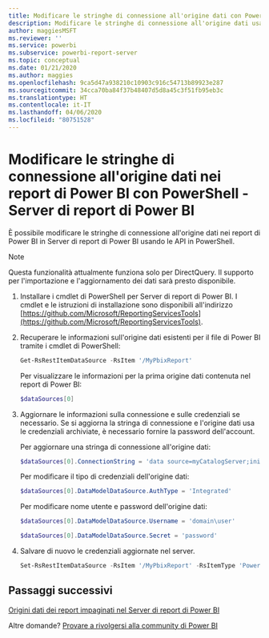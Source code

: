 ```yaml
---
title: Modificare le stringhe di connessione all'origine dati con PowerShell
description: Modificare le stringhe di connessione all'origine dati usando le API in PowerShell - Server di report di Power BI.
author: maggiesMSFT
ms.reviewer: ''
ms.service: powerbi
ms.subservice: powerbi-report-server
ms.topic: conceptual
ms.date: 01/21/2020
ms.author: maggies
ms.openlocfilehash: 9ca5d47a938210c10903c916c54713b89923e287
ms.sourcegitcommit: 34cca70ba84f37b48407d5d8a45c3f51fb95eb3c
ms.translationtype: HT
ms.contentlocale: it-IT
ms.lasthandoff: 04/06/2020
ms.locfileid: "80751528"
---
```

# <a name="change-data-source-connection-strings-in-power-bi-reports-with-powershell---power-bi-report-server"></a>Modificare le stringhe di connessione all'origine dati nei report di Power BI con PowerShell - Server di report di Power BI


È possibile modificare le stringhe di connessione all'origine dati nei report di Power BI in Server di report di Power BI usando le API in PowerShell. 

> [!NOTE]
> Questa funzionalità attualmente funziona solo per DirectQuery. Il supporto per l'importazione e l'aggiornamento dei dati sarà presto disponibile.

1. Installare i cmdlet di PowerShell per Server di report di Power BI. I cmdlet e le istruzioni di installazione sono disponibili all'indirizzo [https://github.com/Microsoft/ReportingServicesTools](https://github.com/Microsoft/ReportingServicesTools). 

2. Recuperare le informazioni sull'origine dati esistenti per il file di Power BI tramite i cmdlet di PowerShell:

    ```powershell
    Get-RsRestItemDataSource -RsItem '/MyPbixReport'
    ```

    Per visualizzare le informazioni per la prima origine dati contenuta nel report di Power BI: 

    ```powershell
    $dataSources[0]
    ```

3. Aggiornare le informazioni sulla connessione e sulle credenziali se necessario. Se si aggiorna la stringa di connessione e l'origine dati usa le credenziali archiviate, è necessario fornire la password dell'account. 

    Per aggiornare una stringa di connessione all'origine dati:

    ```powershell
    $dataSources[0].ConnectionString = 'data source=myCatalogServer;initial catalog=ReportServer;persist security info=False' 
    ```

    Per modificare il tipo di credenziali dell'origine dati:

    ```powershell
    $dataSources[0].DataModelDataSource.AuthType = 'Integrated'
    ```

    Per modificare nome utente e password dell'origine dati:

    ```powershell
    $dataSources[0].DataModelDataSource.Username = 'domain\user'
    ```
    ```powershell
    $dataSources[0].DataModelDataSource.Secret = 'password'
    ```

4. Salvare di nuovo le credenziali aggiornate nel server.

    ```powershell
    Set-RsRestItemDataSource -RsItem '/MyPbixReport' -RsItemType 'PowerBIReport' -DataSources $dataSources
    ```

## <a name="next-steps"></a>Passaggi successivi

[Origini dati dei report impaginati nel Server di report di Power BI](connect-data-sources.md) 

Altre domande? [Provare a rivolgersi alla community di Power BI](https://community.powerbi.com/)
